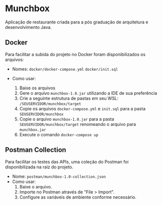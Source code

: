 # Munchbox
Aplicação de restaurante criada para a pós graduação de arquitetura e desenvolvimento Java.



## Docker

Para facilitar a subida do projeto no Docker foram disponibilizados os arquivos:

- Nomes:
  `docker/docker-compose.yml`
  `docker/init.sql`

- Como usar:
  1. Baixe os arquivos
  2. Gere o arquivo `munchbox-1.0.jar` utilizando a IDE de sua preferência
  3. Crie a seguinte estrutura de pastas em seu WSL: `/SEUSERVIDOR/munchbox/target`
  4. Copie os arquivos `docker-compose.yml` e `init.sql` para a pasta `SEUSERVIDOR/munchbox`
  5. Copie o arquivo `munchbox-1.0.jar` para a pasta `SEUSERVIDOR/munchbox/target` renomeando o arquivo para `munchbox.jar`
  6. Execute o comando `docker-compose up`



## Postman Collection

Para facilitar os testes das APIs, uma coleção do Postman foi disponibilizada na raiz do projeto.

- Nome: `postman/munchbox-1.0-collection.json`
- Como usar: 
  1. Baixe o arquivo.
  2. Importe no Postman através de "File > Import".
  3. Configure as variáveis de ambiente conforme necessário.
